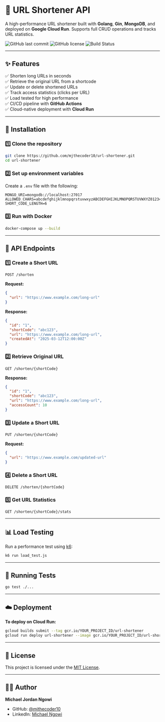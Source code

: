 # 🚀 URL Shortener API

A high-performance URL shortener built with **Golang**, **Gin**, **MongoDB**, and deployed on **Google Cloud Run**. Supports full CRUD operations and tracks URL statistics.

![GitHub last commit](https://img.shields.io/github/last-commit/mjthecoder10/url-shortener)
![GitHub license](https://img.shields.io/github/license/mjthecoder10/url-shortener)
![Build Status](https://github.com/mjthecoder10/url-shortener/actions/workflows/ci.yml/badge.svg)

---

## ✨ Features

✅ Shorten long URLs in seconds  
✅ Retrieve the original URL from a shortcode  
✅ Update or delete shortened URLs  
✅ Track access statistics (clicks per URL)  
✅ Load tested for high performance  
✅ CI/CD pipeline with **GitHub Actions**  
✅ Cloud-native deployment with **Cloud Run**

---

## 🔧 Installation

### 1️⃣ Clone the repository

```sh
git clone https://github.com/mjthecoder10/url-shortener.git
cd url-shortener
```

### 2️⃣ Set up environment variables

Create a `.env` file with the following:

```plaintext
MONGO_URI=mongodb://localhost:27017
ALLOWED_CHARS=abcdefghijklmnopqrstuvwxyzABCDEFGHIJKLMNOPQRSTUVWXYZ0123456789
SHORT_CODE_LENGTH=6
```

### 3️⃣ Run with Docker

```sh
docker-compose up --build
```

---

## 🚀 API Endpoints

### 1️⃣ Create a Short URL

```http
POST /shorten
```

**Request:**

```json
{
  "url": "https://www.example.com/long-url"
}
```

**Response:**

```json
{
  "id": "1",
  "shortCode": "abc123",
  "url": "https://www.example.com/long-url",
  "createdAt": "2025-03-12T12:00:00Z"
}
```

### 2️⃣ Retrieve Original URL

```http
GET /shorten/{shortCode}
```

**Response:**

```json
{
  "id": "1",
  "shortCode": "abc123",
  "url": "https://www.example.com/long-url",
  "accessCount": 10
}
```

### 3️⃣ Update a Short URL

```http
PUT /shorten/{shortCode}
```

**Request:**

```json
{
  "url": "https://www.example.com/updated-url"
}
```

### 4️⃣ Delete a Short URL

```http
DELETE /shorten/{shortCode}
```

### 5️⃣ Get URL Statistics

```http
GET /shorten/{shortCode}/stats
```

---

## 📊 Load Testing

Run a performance test using [k6](https://k6.io/):

```sh
k6 run load_test.js
```

---

## 🎯 Running Tests

```sh
go test ./...
```

---

## ☁️ Deployment

**To deploy on Cloud Run:**

```sh
gcloud builds submit --tag gcr.io/YOUR_PROJECT_ID/url-shortener
gcloud run deploy url-shortener --image gcr.io/YOUR_PROJECT_ID/url-shortener --platform managed
```

---

## 📝 License

This project is licensed under the [MIT License](LICENSE).

---

## 👨‍💻 Author

**Michael Jordan Ngowi**

- GitHub: [@mjthecoder10](https://github.com/mjthecoder10)
- LinkedIn: [Michael Ngowi](https://www.linkedin.com/in/michael-ngowi/)
